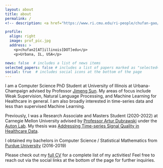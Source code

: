 ```yaml
---
layout: about
title: about
permalink: /
<!-- description: <a href="https://www.ri.cmu.edu/ri-people/chufan-gao/">Master of Science in Robotics @ Carnegie Mellon University</a> -->

profile:
  align: right
  image: prof_pic.jpg
  address: >
    <p>chufan2[AT]illinois[DOT]edu</p>
    <p>Urbana, IL, USA</p>

news: false  # includes a list of news items
selected_papers: false # includes a list of papers marked as "selected={true}"
social: true  # includes social icons at the bottom of the page
---
```


I am a Computer Science PhD Student at University of Illinois at Urbana-Champaign advised by Professor [Jimeng Sun](https://cs.illinois.edu/about/people/faculty/jimeng). My areas of focus include Weak Supervision, Natural Language Processing, and Machine Learning for Healthcare in general. I am also broadly interested in time-series data and less than supervised Machine Learning.

Previously, I was a Research Associate and Masters Student (2020-2022) at Carnegie Mellon University advised by [Professor Artur Dubrawski](https://www.ri.cmu.edu/ri-faculty/artur-w-dubrawski/) under the [Auton Lab](https://www.ri.cmu.edu/robotics-groups/auton-lab/). My thesis was [Addressing Time-series Signal Quality in Healthcare Data](https://www.ri.cmu.edu/publications/addressing-time-series-signal-quality-in-healthcare-data/).

I obtained my bachelors in Computer Science / Statistical Mathematics from [Purdue University](https://www.stat.purdue.edu/news/2019/spring2019_graduation.html) (2016-2019)

Please check out my [full CV](../assets/pdf/CV.pdf) for a complete list of my activities! Feel free to reach out via the social links at the bottom of the page for further inquiries.


<!-- Write your biography here. Tell the world about yourself. Link to your favorite [subreddit](http://reddit.com). You can put a picture in, too. The code is already in, just name your picture `prof_pic.jpg` and put it in the `img/` folder.

Put your address / P.O. box / other info right below your picture. You can also disable any these elements by editing `profile` property of the YAML header of your `_pages/about.md`. Edit `_bibliography/papers.bib` and Jekyll will render your [publications page](/al-folio/publications/) automatically.

Link to your social media connections, too. This theme is set up to use [Font Awesome icons](http://fortawesome.github.io/Font-Awesome/) and [Academicons](https://jpswalsh.github.io/academicons/), like the ones below. Add your Facebook, Twitter, LinkedIn, Google Scholar, or just disable all of them. -->
